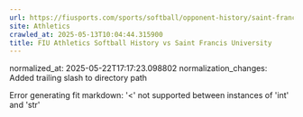 ```yaml
---
url: https://fiusports.com/sports/softball/opponent-history/saint-francis-university/1575/
site: Athletics
crawled_at: 2025-05-13T10:04:44.315900
title: FIU Athletics Softball History vs Saint Francis University
---
```

normalized_at: 2025-05-22T17:17:23.098802
normalization_changes: Added trailing slash to directory path

Error generating fit markdown: '<' not supported between instances of 'int' and 'str'